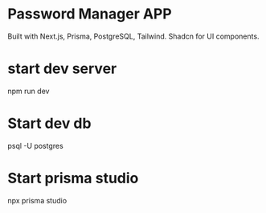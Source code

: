 # Password Manager APP
Built with Next.js, Prisma, PostgreSQL, Tailwind.
Shadcn for UI components.

# start dev server
npm run dev

# Start dev db
psql -U postgres

# Start prisma studio
npx prisma studio